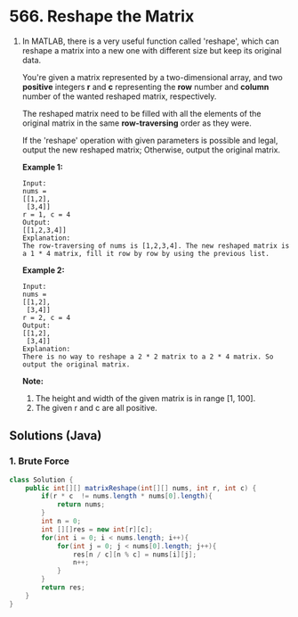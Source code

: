 # 566. Reshape the Matrix

1. In MATLAB, there is a very useful function called 'reshape', which can reshape a matrix into a new one with different size but keep its original data.

   You're given a matrix represented by a two-dimensional array, and two **positive** integers **r** and **c** representing the **row** number and **column** number of the wanted reshaped matrix, respectively.

   The reshaped matrix need to be filled with all the elements of the original matrix in the same **row-traversing** order as they were.

   If the 'reshape' operation with given parameters is possible and legal, output the new reshaped matrix; Otherwise, output the original matrix.

   **Example 1:**

   ```
   Input: 
   nums = 
   [[1,2],
    [3,4]]
   r = 1, c = 4
   Output: 
   [[1,2,3,4]]
   Explanation:
   The row-traversing of nums is [1,2,3,4]. The new reshaped matrix is a 1 * 4 matrix, fill it row by row by using the previous list.
   ```

   

   **Example 2:**

   ```
   Input: 
   nums = 
   [[1,2],
    [3,4]]
   r = 2, c = 4
   Output: 
   [[1,2],
    [3,4]]
   Explanation:
   There is no way to reshape a 2 * 2 matrix to a 2 * 4 matrix. So output the original matrix.
   ```

   

   **Note:**

   1. The height and width of the given matrix is in range [1, 100].
   2. The given r and c are all positive.



## Solutions (Java)

### 1. Brute Force

```java
class Solution {
    public int[][] matrixReshape(int[][] nums, int r, int c) {
        if(r * c  != nums.length * nums[0].length){
            return nums;
        }
        int n = 0;
        int [][]res = new int[r][c];
        for(int i = 0; i < nums.length; i++){
            for(int j = 0; j < nums[0].length; j++){
                res[n / c][n % c] = nums[i][j];
                n++;
            }
        }
        return res;
    }
}
```




